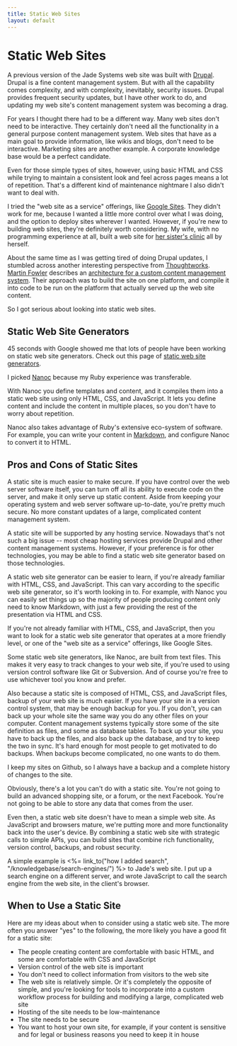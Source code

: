 ```yaml
---
title: Static Web Sites
layout: default
---
```


# Static Web Sites
A previous version of the Jade Systems web site was built with [Drupal](http://drupal.org). Drupal is a fine content management system. But with all the capability comes complexity, and with complexity, inevitably, security issues. Drupal provides frequent security updates, but I have other work to do, and updating my web site's content management system was becoming a drag.

For years I thought there had to be a different way. Many web sites don't need to be interactive. They certainly don't need all the functionality in a general purpose content management system. Web sites that have as a main goal to provide information, like wikis and blogs, don't need to be interactive. Marketing sites are another example. A corporate knowledge base would be a perfect candidate.

Even for those simple types of sites, however, using basic HTML and CSS while trying to maintain a consistent look and feel across pages means a lot of repetition. That's a different kind of maintenance nightmare I also didn't want to deal with.

I tried the "web site as a service" offerings, like [Google Sites](https://sites.google.com). They didn't work for me, because I wanted a little more control over what I was doing, and the option to deploy sites wherever I wanted. However, if you're new to building web sites, they're definitely worth considering. My wife, with no programming experience at all, built a web site for [her sister's clinic](https://sites.google.com/site/veterinariasantarita/) all by herself.

About the same time as I was getting tired of doing Drupal updates, I stumbled across another interesting perspective from [Thoughtworks](http://thoughtworks.com). [Martin Fowler](http://martinfowler.com) describes an [architecture for a custom content management system](http://martinfowler.com/articles/two-stack-cms/). Their approach was to build the site on one platform, and compile it into code to be run on the platform that actually served up the web site content.

So I got serious about looking into static web sites.

## Static Web Site Generators
45 seconds with Google showed me that lots of people have been working on static web site generators. Check out this page of [static web site generators](https://www.staticgen.com/).

I picked [Nanoc](http://nanoc.ns) because my Ruby experience was transferable.

With Nanoc you define templates and content, and it compiles them into a static web site using only HTML, CSS, and JavaScript. It lets you define content and include the content in multiple places, so you don't have to worry about repetition.

Nanoc also takes advantage of Ruby's extensive eco-system of software. For example, you can write your content in [Markdown](http://http://daringfireball.net/projects/markdown/), and configure Nanoc to convert it to HTML.

## Pros and Cons of Static Sites
A static site is much easier to make secure. If you have control over the web server software itself, you can turn off all its ability to execute code on the server, and make it only serve up static content. Aside from keeping your operating system and web server software up-to-date, you're pretty much secure. No more constant updates of a large, complicated content management system.

A static site will be supported by any hosting service. Nowadays that's not such a big issue -- most cheap hosting services provide Drupal and other content management systems. However, if your preference is for other technologies, you may be able to find a static web site generator based on those technologies.

A static web site generator can be easier to learn, if you're already familiar with HTML, CSS, and JavaScript. This can vary according to the specific web site generator, so it's worth looking in to. For example, with Nanoc you can easily set things up so the majority of people producing content only need to know Markdown, with just a few providing the rest of the presentation via HTML and CSS.

If you're not already familiar with HTML, CSS, and JavaScript, then you want to look for a static web site generator that operates at a more friendly level, or one of the "web site as a service" offerings, like Google Sites.

Some static web site generators, like Nanoc, are built from text files. This makes it very easy to track changes to your web site, if you're used to using version control software like Git or Subversion. And of course you're free to use whichever tool you know and prefer.

Also because a static site is composed of HTML, CSS, and JavaScript files, backup of your web site is much easier. If you have your site in a version control system, that may be enough backup for you. If you don't, you can back up your whole site the same way you do any other files on your computer. Content management systems typically store some of the site definition as files, and some as database tables. To back up your site, you have to back up the files, and also back up the database, and try to keep the two in sync. It's hard enough for most people to get motivated to do backups. When backups become complicated, no one wants to do them.

I keep my sites on Github, so I always have a backup and a complete history of changes to the site.

Obviously, there's a lot you can't do with a static site. You're not going to build an advanced shopping site, or a forum, or the next Facebook. You're not going to be able to store any data that comes from the user.

Even then, a static web site doesn't have to mean a simple web site. As JavaScript and browsers mature, we're putting more and more functionality back into the user's device. By combining a static web site with strategic calls to simple APIs, you can build sites that combine rich functionality, version control, backups, and robust security.

A simple example is <%= link_to("how I added search", "/knowledgebase/search-engines/") %> to Jade's web site. I put up a search engine on a different server, and wrote JavaScript to call the search engine from the web site, in the client's browser.

## When to Use a Static Site
Here are my ideas about when to consider using a static web site. The more often you answer "yes" to the following, the more likely you have a good fit for a static site:

* The people creating content are comfortable with basic HTML, and some are comfortable with CSS and JavaScript
* Version control of the web site is important
* You don't need to collect information from visitors to the web site
* The web site is relatively simple. Or it's completely the opposite of simple, and you're looking for tools to incorporate into a custom workflow process for building and modifying a large, complicated web site
* Hosting of the site needs to be low-maintenance
* The site needs to be secure
* You want to host your own site, for example, if your content is sensitive and for legal or business reasons you need to keep it in house
